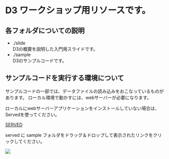 # D3 ワークショップ用リソースです。


## 各フォルダについての説明

+ ./slide <br> D3の概要を説明した入門用スライドです。
+ ./sample <br> D3のサンプルコードです。

## サンプルコードを実行する環境について

サンプルコードの一部では、データファイルの読み込みをおこなっているものがあります。
ローカル環境で動かすには、webサーバーが必要になります。

ローカルにwebサーバーアプリケーションをインストールしていない場合は、Servedを使ってください。

[SERVED](http://enjalot.github.io/served/)

served に sample フォルダをドラッグ＆ドロップして表示されたリンクをクリックしてください。

<img src="http://shimz.me/blog/wp-content/uploads/2016/01/served20160128.gif">

